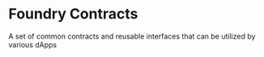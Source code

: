 # Foundry Contracts

A set of common contracts and reusable interfaces that can be utilized by various dApps
